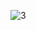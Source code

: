 
![3](https://user-images.githubusercontent.com/68357066/213190944-c0a6498a-e5fd-4500-9205-3e2a4b9135bb.png)

